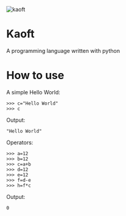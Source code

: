 ![kaoft](https://user-images.githubusercontent.com/91409956/144755842-463c35fb-68ae-4161-b9b7-fc84c9f8ee72.png)
# Kaoft
A programming language written with python

# How to use

A simple Hello World:
```
>>> c="Hello World"
>>> c
```

Output:
```
"Hello World"
```

Operators:
```
>>> a=12
>>> b=12
>>> c=a+b
>>> d=12
>>> e=12
>>> f=d-e
>>> h=f*c
```

Output:
```
0
```
